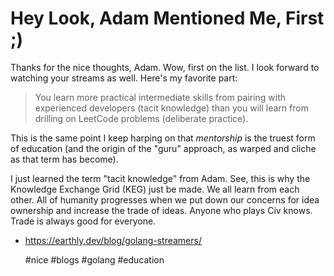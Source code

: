 # Hey Look, Adam Mentioned Me, First ;)

Thanks for the nice thoughts, Adam. Wow, first on the list. I look
forward to watching your streams as well. Here's my favorite part:

> You learn more practical intermediate skills from pairing with
> experienced developers (tacit knowledge) than you will learn from
> drilling on LeetCode problems (deliberate practice).

This is the same point I keep harping on that *mentorship* is the truest
form of education (and the origin of the "guru" approach, as warped and
cliche as that term has become).

I just learned the term "tacit knowledge" from Adam. See, this is why
the Knowledge Exchange Grid (KEG) just be made. We all learn from each
other. All of humanity progresses when we put down our concerns for idea
ownership and increase the trade of ideas. Anyone who plays Civ knows.
Trade is always good for everyone.

* https://earthly.dev/blog/golang-streamers/

    #nice #blogs #golang #education
